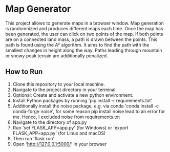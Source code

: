 # Map Generator

This project allows to generate maps in a browser window. Map generation is randomnized and produces different maps each time.
Once the map has been generated, the user can click on two points of the map. If both points are on a connected land mass, a path is drawn between the points.
This path is found using the A* algorithm. It aims to find the path with the smallest changes in height along the way.
Paths leading through mountain or snowy peak terrain are additionally penalized.

## How to Run

1. Clone this repository to your local machine.
2. Navigate to the project directory in your terminal.
3. Optional: Create and activate a new python environment.
4. Install Python packages by running 'pip install -r requirements.txt'
5. Additionally install the noise package, e.g. via conda 'conda install -c conda-forge noise', for some reason pip install noise lead to an error for me. Hence, I excluded noise from requirements.txt
6. Navigate to the directory of app.py
7. Run 'set FLASK_APP=app.py' (for Windows) or 'export FLASK_APP=app.py' (for Linux and macOS)
8. Then run 'flask run'
9. Open 'http://127.0.0.1:5000/' in your browser
